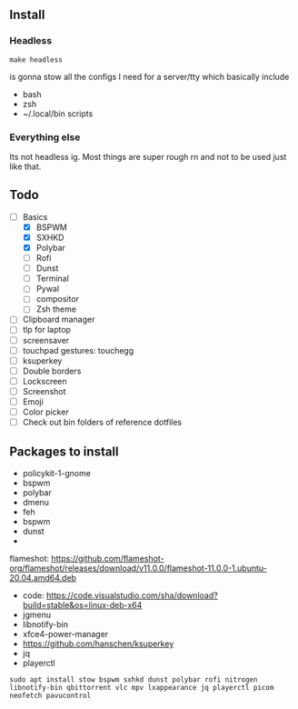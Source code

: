 ## Install

### Headless

`make headless`

is gonna stow all the configs I need for a server/tty which basically include

- bash
- zsh
- ~/.local/bin scripts

### Everything else

Its not headless ig. Most things are super rough rn and not to be used just like that.

## Todo

- [ ] Basics
    - [x] BSPWM
    - [x] SXHKD
    - [x] Polybar
    - [ ] Rofi
    - [ ] Dunst
    - [ ] Terminal
    - [ ] Pywal
    - [ ] compositor
    - [ ] Zsh theme
- [ ] Clipboard manager
- [ ] tlp for laptop
- [ ] screensaver
- [ ] touchpad gestures: touchegg
- [ ] ksuperkey
- [ ] Double borders
- [ ] Lockscreen
- [ ] Screenshot
- [ ] Emoji
- [ ] Color picker
- [ ] Check out bin folders of reference dotfiles

## Packages to install

- policykit-1-gnome
- bspwm
- polybar
- dmenu
- feh
- bspwm
- dunst
-
flameshot: https://github.com/flameshot-org/flameshot/releases/download/v11.0.0/flameshot-11.0.0-1.ubuntu-20.04.amd64.deb
- code: https://code.visualstudio.com/sha/download?build=stable&os=linux-deb-x64
- jgmenu
- libnotify-bin
- xfce4-power-manager
- https://github.com/hanschen/ksuperkey
- jq
- playerctl

```shell
sudo apt install stow bspwm sxhkd dunst polybar rofi nitrogen libnotify-bin qbittorrent vlc mpv lxappearance jq playerctl picom neofetch pavucontrol
```
